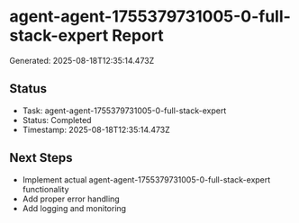 # agent-agent-1755379731005-0-full-stack-expert Report

Generated: 2025-08-18T12:35:14.473Z

## Status
- Task: agent-agent-1755379731005-0-full-stack-expert
- Status: Completed
- Timestamp: 2025-08-18T12:35:14.473Z

## Next Steps
- Implement actual agent-agent-1755379731005-0-full-stack-expert functionality
- Add proper error handling
- Add logging and monitoring
